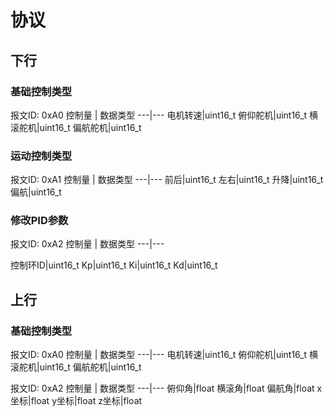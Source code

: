 
# 协议

## 下行

### 基础控制类型
报文ID: 0xA0
控制量 | 数据类型
---|---
电机转速|uint16_t
俯仰舵机|uint16_t
横滚舵机|uint16_t
偏航舵机|uint16_t

### 运动控制类型
报文ID: 0xA1
控制量 | 数据类型
---|---
前后|uint16_t
左右|uint16_t
升降|uint16_t
偏航|uint16_t

### 修改PID参数
报文ID: 0xA2
控制量 | 数据类型
---|---

控制环ID|uint16_t
Kp|uint16_t
Ki|uint16_t
Kd|uint16_t



## 上行
### 基础控制类型
报文ID: 0xA0
控制量 | 数据类型
---|---
电机转速|uint16_t
俯仰舵机|uint16_t
横滚舵机|uint16_t
偏航舵机|uint16_t

报文ID: 0xA2
控制量 | 数据类型
---|---
俯仰角|float
横滚角|float
偏航角|float
x坐标|float
y坐标|float
z坐标|float


